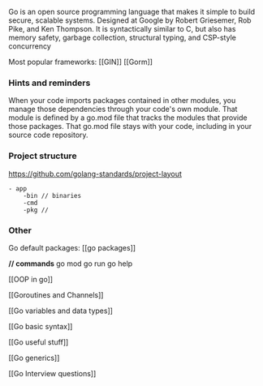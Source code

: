 Go is an open source programming language that makes it simple to build secure, scalable systems. Designed at Google by Robert Griesemer, Rob Pike, and Ken Thompson. It is syntactically similar to C, but also has memory safety, garbage collection, structural typing, and CSP-style concurrency

Most popular frameworks:
[[GIN]]
[[Gorm]]

### Hints and reminders
When your code imports packages contained in other modules, you manage those dependencies through your code's own module. That module is defined by a go.mod file that tracks the modules that provide those packages. That go.mod file stays with your code, including in your source code repository.


### Project structure
https://github.com/golang-standards/project-layout

```
- app
	-bin // binaries
	-cmd
	-pkg //
```

### Other
Go default packages: 
[[go packages]]

**// commands**
go mod
go run
go help

[[OOP in go]]

[[Goroutines and Channels]]

[[Go variables and data types]]

[[Go basic syntax]]

[[Go useful stuff]]

[[Go generics]]

[[Go Interview questions]]